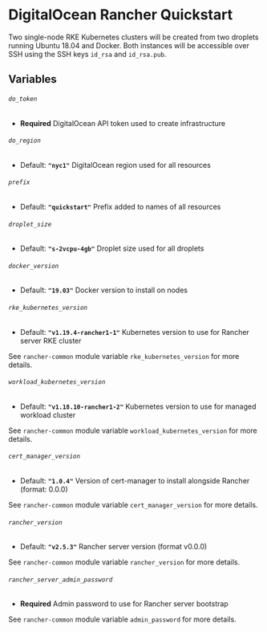 # DigitalOcean Rancher Quickstart

Two single-node RKE Kubernetes clusters will be created from two droplets running Ubuntu 18.04 and Docker.
Both instances will be accessible over SSH using the SSH keys `id_rsa` and `id_rsa.pub`.

## Variables

###### `do_token`
- **Required**
DigitalOcean API token used to create infrastructure

###### `do_region`
- Default: **`"nyc1"`**
DigitalOcean region used for all resources

###### `prefix`
- Default: **`"quickstart"`**
Prefix added to names of all resources

###### `droplet_size`
- Default: **`"s-2vcpu-4gb"`**
Droplet size used for all droplets

###### `docker_version`
- Default: **`"19.03"`**
Docker version to install on nodes

###### `rke_kubernetes_version`
- Default: **`"v1.19.4-rancher1-1"`**
Kubernetes version to use for Rancher server RKE cluster

See `rancher-common` module variable `rke_kubernetes_version` for more details.

###### `workload_kubernetes_version`
- Default: **`"v1.18.10-rancher1-2"`**
Kubernetes version to use for managed workload cluster

See `rancher-common` module variable `workload_kubernetes_version` for more details.

###### `cert_manager_version`
- Default: **`"1.0.4"`**
Version of cert-manager to install alongside Rancher (format: 0.0.0)

See `rancher-common` module variable `cert_manager_version` for more details.

###### `rancher_version`
- Default: **`"v2.5.3"`**
Rancher server version (format v0.0.0)

See `rancher-common` module variable `rancher_version` for more details.

###### `rancher_server_admin_password`
- **Required**
Admin password to use for Rancher server bootstrap

See `rancher-common` module variable `admin_password` for more details.

